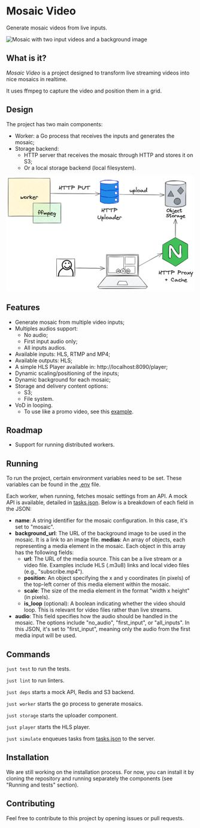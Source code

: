 # Mosaic Video

Generate mosaic videos from live inputs.

![Mosaic with two input videos and a background image](docs/static/sample.png)

## What is it?

*Mosaic Video* is a project designed to transform live streaming videos into nice mosaics in realtime.

It uses ffmpeg to capture the video and position them in a grid.

## Design

The project has two main components:
* Worker: a Go process that receives the inputs and generates the mosaic;
* Storage backend:
    * HTTP server that receives the mosaic through HTTP and stores it on S3;
    * Or a local storage backend (local filesystem).

![Mosaic Video design](docs/static/mosaic_design.png)

## Features

* Generate mosaic from multiple video inputs;
* Multiples audios support:
    * No audio;
    * First input audio only;
    * All inputs audios.
* Available inputs: HLS, RTMP and MP4;
* Available outputs: HLS;
* A simple HLS Player available in: http://localhost:8090/player;
* Dynamic scaling/positioning of the inputs;
* Dynamic background for each mosaic;
* Storage and delivery content options:
    * S3;
    * File system.
* VoD in looping.
    * To use like a promo video, see this [example](https://streamable.com/093xvt).

## Roadmap

* Support for running distributed workers.

## Running

To run the project, certain environment variables need to be set. These variables can be found in the [.env](.env) file.

Each worker, when running, fetches mosaic settings from an API. A mock API is available, detailed in [tasks.json](testing/tasks.json). Below is a breakdown of each field in the JSON:

* **name**: A string identifier for the mosaic configuration. In this case, it's set to "mosaic".
* **background_url**: The URL of the background image to be used in the mosaic. It is a link to an image file.
**medias**: An array of objects, each representing a media element in the mosaic. Each object in this array has the following fields:
    * **url**: The URL of the media source. This can be a live stream or a video file. Examples include HLS (.m3u8) links and local video files (e.g., "subscribe.mp4").
    * **position**: An object specifying the x and y coordinates (in pixels) of the top-left corner of this media element within the mosaic.
    * **scale**: The size of the media element in the format "width x height" (in pixels).
    * **is_loop** (optional): A boolean indicating whether the video should loop. This is relevant for video files rather than live streams.
* **audio**: This field specifies how the audio should be handled in the mosaic. The options include "no_audio", "first_input", or "all_inputs". In this JSON, it's set to "first_input", meaning only the audio from the first media input will be used.

## Commands

`just test` to run the tests.

`just lint` to run linters.

`just deps` starts a mock API, Redis and S3 backend.

`just worker` starts the go process to generate mosaics.

`just storage` starts the uploader component.

`just player` starts the HLS player.

`just simulate` enqueues tasks from [tasks.json](testing/tasks.json) to the server.

## Installation

We are still working on the installation process. For now, you can install it by cloning the repository and running separately the components (see "Running and tests" section).

## Contributing

Feel free to contribute to this project by opening issues or pull requests.
